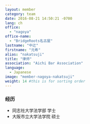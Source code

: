 ```yaml
---
layout: member
category: team
date: 2016-08-21 14:50:21 -0700
lang: ch
office:
  - "nagoya"
office-name:
  - "BridgeRoots名古屋"
lastname: "中辻"
firstname: "元希"
alias: "nakatsuji"
title: "律师"
association: "Aichi Bar Association"
language:
  - Japanese
image: "member-nagoya-nakatsuji"
weight: 14 #this is for sorting order
---
```


### 经历
- 同志社大学法学部 学士
- 大阪市立大学法学院 硕士
